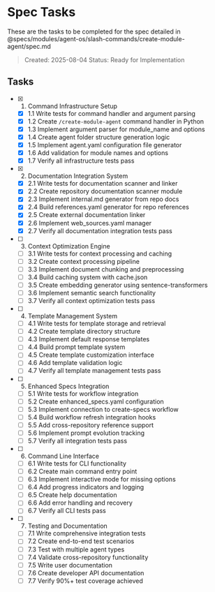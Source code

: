 # Spec Tasks

These are the tasks to be completed for the spec detailed in @specs/modules/agent-os/slash-commands/create-module-agent/spec.md

> Created: 2025-08-04
> Status: Ready for Implementation

## Tasks

- [x] 1. Command Infrastructure Setup
  - [x] 1.1 Write tests for command handler and argument parsing
  - [x] 1.2 Create `/create-module-agent` command handler in Python
  - [x] 1.3 Implement argument parser for module_name and options
  - [x] 1.4 Create agent folder structure generation logic
  - [x] 1.5 Implement agent.yaml configuration file generator
  - [x] 1.6 Add validation for module names and options
  - [x] 1.7 Verify all infrastructure tests pass

- [x] 2. Documentation Integration System
  - [x] 2.1 Write tests for documentation scanner and linker
  - [x] 2.2 Create repository documentation scanner module
  - [x] 2.3 Implement internal.md generator from repo docs
  - [x] 2.4 Build references.yaml generator for repo references
  - [x] 2.5 Create external documentation linker
  - [x] 2.6 Implement web_sources.yaml manager
  - [x] 2.7 Verify all documentation integration tests pass

- [ ] 3. Context Optimization Engine
  - [ ] 3.1 Write tests for context processing and caching
  - [ ] 3.2 Create context processing pipeline
  - [ ] 3.3 Implement document chunking and preprocessing
  - [ ] 3.4 Build caching system with cache.json
  - [ ] 3.5 Create embedding generator using sentence-transformers
  - [ ] 3.6 Implement semantic search functionality
  - [ ] 3.7 Verify all context optimization tests pass

- [ ] 4. Template Management System
  - [ ] 4.1 Write tests for template storage and retrieval
  - [ ] 4.2 Create template directory structure
  - [ ] 4.3 Implement default response templates
  - [ ] 4.4 Build prompt template system
  - [ ] 4.5 Create template customization interface
  - [ ] 4.6 Add template validation logic
  - [ ] 4.7 Verify all template management tests pass

- [ ] 5. Enhanced Specs Integration
  - [ ] 5.1 Write tests for workflow integration
  - [ ] 5.2 Create enhanced_specs.yaml configuration
  - [ ] 5.3 Implement connection to create-specs workflow
  - [ ] 5.4 Build workflow refresh integration hooks
  - [ ] 5.5 Add cross-repository reference support
  - [ ] 5.6 Implement prompt evolution tracking
  - [ ] 5.7 Verify all integration tests pass

- [ ] 6. Command Line Interface
  - [ ] 6.1 Write tests for CLI functionality
  - [ ] 6.2 Create main command entry point
  - [ ] 6.3 Implement interactive mode for missing options
  - [ ] 6.4 Add progress indicators and logging
  - [ ] 6.5 Create help documentation
  - [ ] 6.6 Add error handling and recovery
  - [ ] 6.7 Verify all CLI tests pass

- [ ] 7. Testing and Documentation
  - [ ] 7.1 Write comprehensive integration tests
  - [ ] 7.2 Create end-to-end test scenarios
  - [ ] 7.3 Test with multiple agent types
  - [ ] 7.4 Validate cross-repository functionality
  - [ ] 7.5 Write user documentation
  - [ ] 7.6 Create developer API documentation
  - [ ] 7.7 Verify 90%+ test coverage achieved